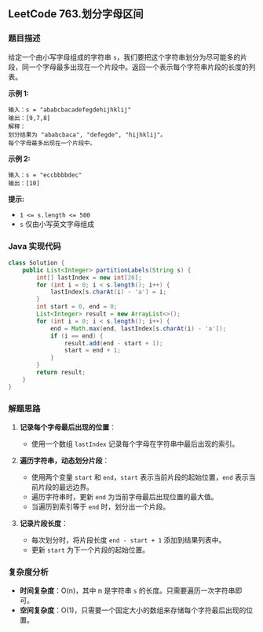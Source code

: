 ## LeetCode 763.划分字母区间

### 题目描述

给定一个由小写字母组成的字符串 `s`，我们要把这个字符串划分为尽可能多的片段，同一个字母最多出现在一个片段中。返回一个表示每个字符串片段的长度的列表。

**示例 1:**
```
输入：s = "ababcbacadefegdehijhklij"
输出：[9,7,8]
解释：
划分结果为 "ababcbaca", "defegde", "hijhklij"。
每个字母最多出现在一个片段中。
```

**示例 2:**
```
输入：s = "eccbbbbdec"
输出：[10]
```

**提示:**
- `1 <= s.length <= 500`
- `s` 仅由小写英文字母组成

### Java 实现代码

```java
class Solution {
    public List<Integer> partitionLabels(String s) {
        int[] lastIndex = new int[26];
        for (int i = 0; i < s.length(); i++) {
            lastIndex[s.charAt(i) - 'a'] = i;
        }
        int start = 0, end = 0;
        List<Integer> result = new ArrayList<>();
        for (int i = 0; i < s.length(); i++) {
            end = Math.max(end, lastIndex[s.charAt(i) - 'a']);
            if (i == end) {
                result.add(end - start + 1);
                start = end + 1;
            }
        }
        return result;
    }
}
```

### 解题思路

1. **记录每个字母最后出现的位置**：
   - 使用一个数组 `lastIndex` 记录每个字母在字符串中最后出现的索引。
   
2. **遍历字符串，动态划分片段**：
   - 使用两个变量 `start` 和 `end`，`start` 表示当前片段的起始位置，`end` 表示当前片段的最远边界。
   - 遍历字符串时，更新 `end` 为当前字母最后出现位置的最大值。
   - 当遍历到索引等于 `end` 时，划分出一个片段。

3. **记录片段长度**：
   - 每次划分时，将片段长度 `end - start + 1` 添加到结果列表中。
   - 更新 `start` 为下一个片段的起始位置。
   
### 复杂度分析

- **时间复杂度**：O(n)，其中 n 是字符串 `s` 的长度。只需要遍历一次字符串即可。
- **空间复杂度**：O(1)，只需要一个固定大小的数组来存储每个字符最后出现的位置。